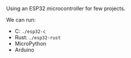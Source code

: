 Using an ESP32 microcontroller for few projects.

We can run:

- C: `./esp32-c` 
- Rust: `./esp32-rust`
- MicroPython
- Arduino
